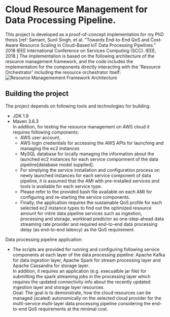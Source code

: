 # Cloud Resource Management for Data Processing Pipeline.
This project is developed as a proof-of-concept implementation for my PhD thesis [ref: Samant, Sunil Singh, et al. "Towards End-to-End QoS and Cost-Aware Resource Scaling in Cloud-Based IoT Data Processing Pipelines." 2018 IEEE International Conference on Services Computing (SCC). IEEE, 2018.]
The implementation is based on the following architecture of the resource management framework, and the code includes the implementation for the components directly interacting with the 'Resource Orchestrator' including the resource orchestrator itself:
![Resource Managemement Framework Architecture](https://user-images.githubusercontent.com/6667076/83988787-add02580-a987-11ea-8e03-7e9a0abef702.png)
## Building the project
The project depends on following tools and technologies for building:
- JDK 1.8
- Maven 3.6.3 \
In addition, for testing the resource management on AWS cloud it requires following components:
  - AWS user account, 
  - AWS login credentials for accessing the AWS APIs for launching and managing the ec2 instances
  - MySQL database for locally managing the information about the launched ec2 instances for each service compomnent of the data pipeline[database model supplied].
  - For simplying the service installation and configuration process on newly launched instances for each service component of data pipeline, it is assumed that the AMI with pre-installed services and tools is available for each service type.
  - Please refer to the provided bash file available on each AMI for configuring and re-starting the service components.
  - Finally, the application requires the sustainable QoS profile for each selected ec2 instance types to find out the optimized resource amount for rntire data pipeline services such as ingestion, processing and storage, workload predictor as one-step-ahead data streaming rate provider and required end-to-end data processing delay (as end-to-end latency) as the QoS requirement.
  
Data processing pipeline application:
  - The scripts are provided for running and configuring following service components at each layer of the data processing pipeline: Apache Kafka for data ingestion layer, Apache Spark for stream processing layer and Apache Cassandra for storage layer.\
In addition, it requires an application (e.g. execuatble jar file) for submitting the spark streaming jobs in the processing layer which requires the updated connectivity info about the recently updated ingestion layer and storage layer resources. \
Goal:
The goal is to demonstrate, how the cloud resources can be managed (scaled) autonomically on the selected cloud provider for the multi-service multi-layer data processing pipeline considering the end-to-end QoS requirements at the minimal cost.
